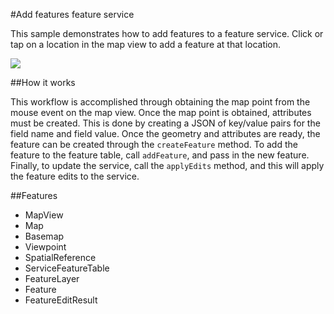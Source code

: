 #Add features feature service

This sample demonstrates how to add features to a feature service. Click or tap on a location in the map view to add a feature at that location.

![](screenshot.png)

##How it works

This workflow is accomplished through obtaining the map point from the mouse event on the map view. Once the map point is obtained, attributes must be created. This is done by creating a JSON of key/value pairs for the field name and field value. Once the geometry and attributes are ready, the feature can be created through the `createFeature` method. To add the feature to the feature table, call `addFeature`, and pass in the new feature. Finally, to update the service, call the `applyEdits` method, and this will apply the feature edits to the service.  

##Features
- MapView
- Map
- Basemap
- Viewpoint
- SpatialReference
- ServiceFeatureTable
- FeatureLayer
- Feature
- FeatureEditResult
